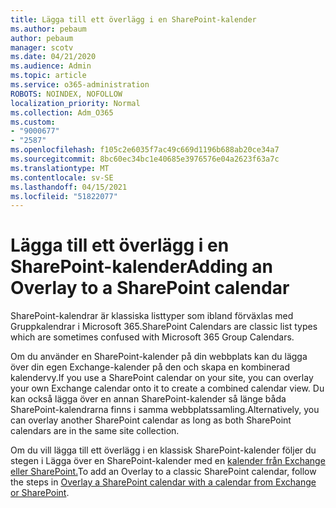 ```yaml
---
title: Lägga till ett överlägg i en SharePoint-kalender
ms.author: pebaum
author: pebaum
manager: scotv
ms.date: 04/21/2020
ms.audience: Admin
ms.topic: article
ms.service: o365-administration
ROBOTS: NOINDEX, NOFOLLOW
localization_priority: Normal
ms.collection: Adm_O365
ms.custom:
- "9000677"
- "2587"
ms.openlocfilehash: f105c2e6035f7ac49c669d1196b688ab20ce34a7
ms.sourcegitcommit: 8bc60ec34bc1e40685e3976576e04a2623f63a7c
ms.translationtype: MT
ms.contentlocale: sv-SE
ms.lasthandoff: 04/15/2021
ms.locfileid: "51822077"
---
```

# <a name="adding-an-overlay-to-a-sharepoint-calendar"></a><span data-ttu-id="c71f3-102">Lägga till ett överlägg i en SharePoint-kalender</span><span class="sxs-lookup"><span data-stu-id="c71f3-102">Adding an Overlay to a SharePoint calendar</span></span>

<span data-ttu-id="c71f3-103">SharePoint-kalendrar är klassiska listtyper som ibland förväxlas med Gruppkalendrar i Microsoft 365.</span><span class="sxs-lookup"><span data-stu-id="c71f3-103">SharePoint Calendars are classic list types which are sometimes confused with Microsoft 365 Group Calendars.</span></span>
 
<span data-ttu-id="c71f3-104">Om du använder en SharePoint-kalender på din webbplats kan du lägga över din egen Exchange-kalender på den och skapa en kombinerad kalendervy.</span><span class="sxs-lookup"><span data-stu-id="c71f3-104">If you use a SharePoint calendar on your site, you can overlay your own Exchange calendar onto it to create a combined calendar view.</span></span> <span data-ttu-id="c71f3-105">Du kan också lägga över en annan SharePoint-kalender så länge båda SharePoint-kalendrarna finns i samma webbplatssamling.</span><span class="sxs-lookup"><span data-stu-id="c71f3-105">Alternatively, you can overlay another SharePoint calendar as long as both SharePoint calendars are in the same site collection.</span></span>
 
<span data-ttu-id="c71f3-106">Om du vill lägga till ett överlägg i en klassisk SharePoint-kalender följer du stegen i Lägga över en SharePoint-kalender med en [kalender från Exchange eller SharePoint.](https://support.office.com/article/Overlay-a-SharePoint-calendar-with-a-calendar-from-Exchange-or-SharePoint-4CAEBE59-3994-4A94-9322-B31ABB8A5E9A)</span><span class="sxs-lookup"><span data-stu-id="c71f3-106">To add an Overlay to a classic SharePoint calendar, follow the steps in [Overlay a SharePoint calendar with a calendar from Exchange or SharePoint](https://support.office.com/article/Overlay-a-SharePoint-calendar-with-a-calendar-from-Exchange-or-SharePoint-4CAEBE59-3994-4A94-9322-B31ABB8A5E9A).</span></span>
